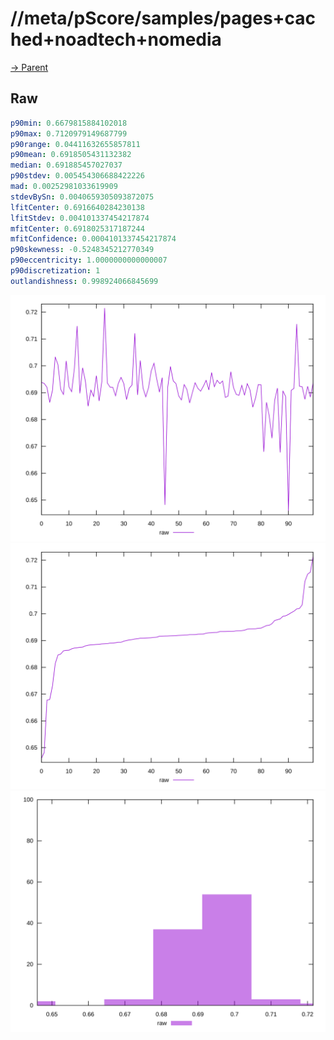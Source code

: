
# //meta/pScore/samples/pages+cached+noadtech+nomedia

[→ Parent](../..)


## Raw


```yaml
p90min: 0.6679815884102018
p90max: 0.7120979149687799
p90range: 0.04411632655857811
p90mean: 0.6918505431132382
median: 0.691885457027037
p90stdev: 0.005454306688422226
mad: 0.00252981033619909
stdevBySn: 0.0040659305093872075
lfitCenter: 0.6916640284230138
lfitStdev: 0.004101337454217874
mfitCenter: 0.6918025317187244
mfitConfidence: 0.0004101337454217874
p90skewness: -0.5248345212770349
p90eccentricity: 1.0000000000000007
p90discretization: 1
outlandishness: 0.998924066845699

```

![PLOT: raw-values](./raw/values.svg)![PLOT: raw-sorted](./raw/sorted.svg)![PLOT: raw-histogram](./raw/histogram.svg)